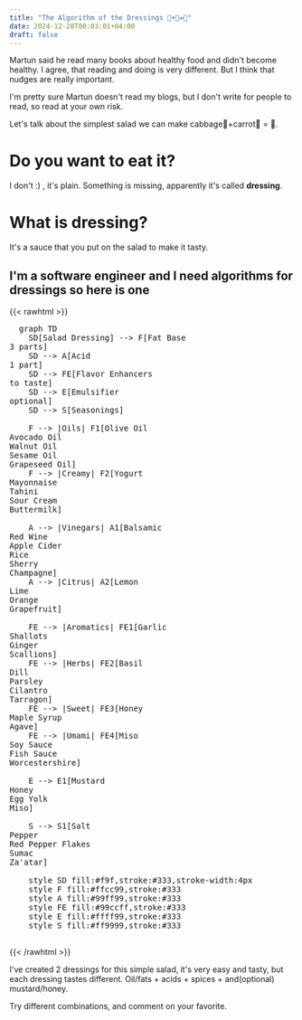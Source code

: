 ```yaml
---
title: "The Algorithm of the Dressings 🥬+🥕=🥗"
date: 2024-12-28T00:03:01+04:00
draft: false
---
```

Martun said he read many books about healthy food and didn't become healthy. I agree, that reading and doing is very different. But I think that nudges are really important. 

I'm pretty sure Martun doesn't read my blogs, but I don't write for people to read, so read at your own risk.

Let's talk about the simplest salad we can make cabbage🥬+carrot🥕 = 🥗.

# Do you want to eat it?

I don't :) , it's plain. Something is missing, apparently it's called **dressing**.

# What is dressing?
It's a sauce that you put on the salad to make it tasty.

## I'm a software engineer and I need algorithms for dressings so here is one


{{< rawhtml >}}

  <pre class="mermaid">
  graph TD
    SD[Salad Dressing] --> F[Fat Base<br>3 parts]
    SD --> A[Acid<br>1 part]
    SD --> FE[Flavor Enhancers<br>to taste]
    SD --> E[Emulsifier<br>optional]
    SD --> S[Seasonings]

    F --> |Oils| F1[Olive Oil<br>Avocado Oil<br>Walnut Oil<br>Sesame Oil<br>Grapeseed Oil]
    F --> |Creamy| F2[Yogurt<br>Mayonnaise<br>Tahini<br>Sour Cream<br>Buttermilk]

    A --> |Vinegars| A1[Balsamic<br>Red Wine<br>Apple Cider<br>Rice<br>Sherry<br>Champagne]
    A --> |Citrus| A2[Lemon<br>Lime<br>Orange<br>Grapefruit]

    FE --> |Aromatics| FE1[Garlic<br>Shallots<br>Ginger<br>Scallions]
    FE --> |Herbs| FE2[Basil<br>Dill<br>Parsley<br>Cilantro<br>Tarragon]
    FE --> |Sweet| FE3[Honey<br>Maple Syrup<br>Agave]
    FE --> |Umami| FE4[Miso<br>Soy Sauce<br>Fish Sauce<br>Worcestershire]

    E --> E1[Mustard<br>Honey<br>Egg Yolk<br>Miso]

    S --> S1[Salt<br>Pepper<br>Red Pepper Flakes<br>Sumac<br>Za'atar]

    style SD fill:#f9f,stroke:#333,stroke-width:4px
    style F fill:#ffcc99,stroke:#333
    style A fill:#99ff99,stroke:#333
    style FE fill:#99ccff,stroke:#333
    style E fill:#ffff99,stroke:#333
    style S fill:#ff9999,stroke:#333
  </pre>
  <script type="module">
    import mermaid from 'https://cdn.jsdelivr.net/npm/mermaid@11/dist/mermaid.esm.min.mjs';
  </script>
{{< /rawhtml >}}

I've created 2 dressings for this simple salad, it's very easy and tasty, but each dressing tastes different. Oil/fats + acids + spices +  and(optional) mustard/honey.

Try different combinations, and comment on your favorite.